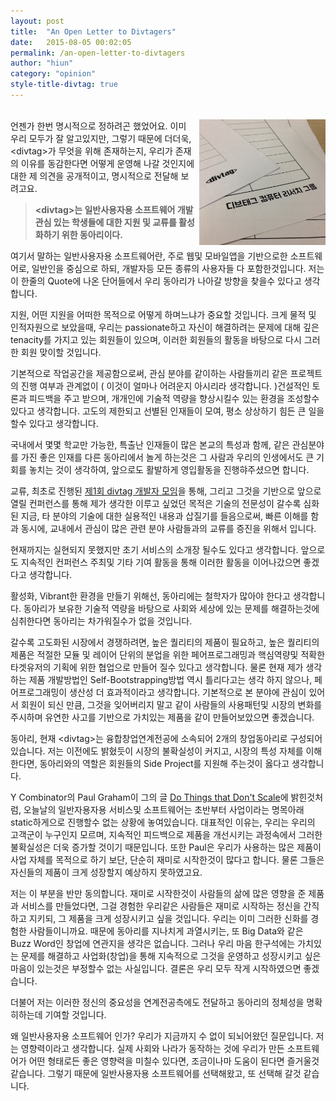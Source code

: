 ```yaml
---
layout: post
title:  "An Open Letter to Divtagers"
date:   2015-08-05 00:02:05
permalink: /an-open-letter-to-divtagers
author: "hiun"
category: "opinion"
style-title-divtag: true
---
```

<br>
<img src="../img/post/divtag-paper.jpg" alt="Divtag on Paper" class="img-responsive img-rounded" style="width: 40%; float: right; margin-left: 5px;">
언젠가 한번 명시적으로 정하려곤 했었어요. 이미 우리 모두가 잘 알고있지만, 그렇기 때문에 더더욱, <span class="divtag">&lt;divtag&gt;</span>가 무엇을 위해 존재하는지, 우리가 존재의 이유를 동감한다면 어떻게 운영해 나갈 것인지에 대한 제 의견을 공개적이고, 명시적으로 전달해 보려고요.
<br>
<blockquote style="margin-right: 5px;">
  <p style="font-size: 14px; font-weight: bold;"><span class="divtag" >&lt;divtag&gt;</span>는 일반사용자용 소프트웨어 개발 관심 있는 학생들에 대한 지원 및 교류를 활성화하기 위한 동아리이다.</p>
</blockquote>
여기서 말하는 일반사용자용 소프트웨어란, 주로 웹및 모바일앱을 기반으로한 소프트웨어로, 일반인을 중심으로 하되, 개발자등 모든 종류의 사용자들 다 포함한것입니다. 저는 이 한줄의 Quote에 나온 단어들에서 우리 동아리가 나아갈 방향을 찾을수 있다고 생각합니다.

<span class="lead">지원,</span> 어떤 지원을 어떠한 목적으로 어떻게 하며느냐가 중요할 것입니다. 크게 물적 및 인적자원으로 보았을때, 우리는 passionate하고 자신이 해결하려는 문제에 대해 깊은 tenacity를 가지고 있는 회원들이 있으며, 이러한 회원들의 활동을 바탕으로 다시 그러한 회원 맞이할 것입니다.

기본적으로 작업공간을 제공함으로써, 관심 분야를 같이하는 사람들끼리 같은 프로젝트의 진행 여부과 관계없이 ( 이것이 얼마나 어려운지 아시리라 생각합니다. )건설적인 토론과 피드백을 주고 받으며, 개개인에 기술적 역량을 향상시킬수 있는 환경을 조성할수 있다고 생각합니다. 고도의 제한되고 선별된 인재들이 모여, 평소 상상하기 힘든 큰 일을 할수 있다고 생각합니다.

국내에서 몇몇 학교만 가능한, 특출난 인재들이 많은 본교의 특성과 함께, 같은 관심분야를 가진 좋은 인재를 다른 동아리에서 놀게 하는것은 그 사람과 우리의 인생에서도 큰 기회를 놓치는 것이 생각하여, 앞으로도 활발하게 영입활동을 진행햐주셨으면 합니다.

<span class="lead">교류,</span> 최초로 진행된 <a href="/first-meetup">제1회 divtag 개발자 모임</a>을 통해, 그리고 그것을 기반으로 앞으로 열릴 컨퍼런스를 통해 제가 생각한 이루고 싶었던 목적은 기술의 전문성이 갈수록 심화된 지금, 타 분야의 기술에 대한 실용적인 내용과 삽질기를 들음으로써, 빠른 이해를 함과 동시에, 교내에서 관심이 많은 관련 분야 사람들과의 교류를 증진을 위해서 입니다. 

현재까지는 실현되지 못했지만 초기 서비스의 소개장 될수도 있다고 생각합니다. 앞으로도 지속적인 컨퍼런스 주최및 기타 기여 활동을 통해 이러한 활동을 이어나갔으면 좋겠다고 생각합니다.

<span class="lead">활성화,</span> Vibrant한 환경을 만들기 위해선, 동아리에는 철학자가 많아야 한다고 생각합니다. 동아리가 보유한 기술적 역량을 바탕으로 사회와 세상에 있는 문제를 해결하는것에 심취한다면 동아리는 차가워질수가 없을 것입니다. 

갈수록 고도화된 시장에서 경쟁하려면, 높은 퀄리티의 제품이 필요하고, 높은 퀄리티의 제품은 적절한 모듈 및 레이어 단위의 분업을 위한 페어프로그래밍과 핵심역량및 적확한 타겟유저의 기획에 위한 협업으로 만들어 질수 있다고 생각합니다. 물론 현재 제가 생각하는 제품 개발방법인 Self-Bootstrapping방법 역시 틀리다고는 생각 하지 않으나, 페어프로그래밍이 생산성 더 효과적이라고 생각합니다. 기본적으로 본 분야에 관심이 있어서 회원이 되신 만큼, 그것을 잊어버리지 말고 같이 사람들의 사용패턴및 시장의 변화를 주시하며 유연한 사고를 기반으로 가치있는 제품을 같이 만들어보았으면 좋겠습니다.

<span class="lead">동아리,</span> 현재 <span class="divtag" >&lt;divtag&gt;</span>는 융합창업연계전공에 소속되어 2개의 창업동아리로 구성되어 있습니다. 저는 이전에도 밝혔듯이 시장의 불확실성이 커지고, 시장의 특성 자체를 이해한다면, 동아리와의 역할은 회원들의 Side Project를 지원해 주는것이 옳다고 생각합니다.

Y Combinator의 Paul Graham이 그의 글 <a href="http://paulgraham.com/ds.html">Do Things that Don't Scale</a>에 밝힌것처럼, 오늘날의 일반자용자용 서비스및 소프트웨어는 초반부터 사업이라는 명목아래 static하게으로 진행할수 없는 상황에 놓여있습니다. 대표적인 이유는, 우리는 우리의 고객군이 누구인지 모르며, 지속적인 피드백으로 제품을 개선시키는 과정속에서 그러한 불확실성은 더욱 증가할 것이기 때문입니다. 또한 Paul은 우리가 사용하는 많은 제품이 사업 자체를 목적으로 하기 보단, 단순히 재미로 시작한것이 많다고 합니다. 물론 그들은 자신들의 제품이 크게 성장할지 예상하지 못하였고요.

저는 이 부분을 반만 동의합니다. 재미로 시작한것이 사람들의 삶에 많은 영향을 준 제품과 서비스를 만들었다면, 그걸 경험한 우리같은 사람들은 재미로 시작하는 정신을 간직하고 지키되, 그 제품을 크게 성장시키고 싶을 것입니다. 우리는 이미 그러한 신화를 경험한 사람들이니까요. 때문에 동아리를 지나치게 과열시키는, 또 Big Data와 같은 Buzz Word인 창업에 연관지을 생각은 없습니다. 그러나 우리 마음 한구석에는 가치있는 문제를 해결하고 사업화(창업)을 통해 지속적으로 그것을 운영하고 성장시키고 싶은 마음이 있는것은 부정할수 없는 사실입니다. 결론은 우리 모두 작게 시작하였으면 좋겠습니다.

더불어 저는 이러한 정신의 중요성을 연계전공측에도 전달하고 동아리의 정체성을 명확히하는데 기여할 것입니다.

<span class="lead">왜 일반사용자용 소프트웨어 인가?</span> 우리가 지금까지 수 없이 되뇌어왔던 질문입니다. 저는 영향력이라고 생각합니다. 실제 사회와 나라가 동작하는 것에 우리가 만든 소프트웨어가 어떤 형태로든 좋은 영향력을 미칠수 있다면, 조금이나마 도움이 된다면 즐거울것 같습니다. 그렇기 때문에 일반사용자용 소프트웨어를 선택해왔고, 또 선택해 갈것 같습니다.